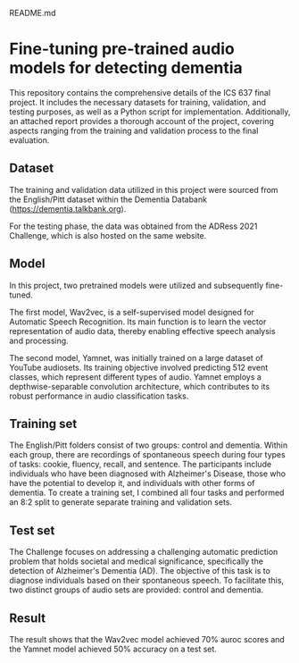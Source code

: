 README.md

# Fine-tuning pre-trained audio models for detecting dementia

This repository contains the comprehensive details of the ICS 637 final project. It includes the necessary datasets for training, validation, and testing purposes, as well as a Python script for implementation. Additionally, an attached report provides a thorough account of the project, covering aspects ranging from the training and validation process to the final evaluation.

## Dataset
The training and validation data utilized in this project were sourced from the English/Pitt dataset within the Dementia Databank (https://dementia.talkbank.org).

For the testing phase, the data was obtained from the ADRess 2021 Challenge, which is also hosted on the same website.

## Model
In this project, two pretrained models were utilized and subsequently fine-tuned.

The first model, Wav2vec, is a self-supervised model designed for Automatic Speech Recognition. Its main function is to learn the vector representation of audio data, thereby enabling effective speech analysis and processing.

The second model, Yamnet, was initially trained on a large dataset of YouTube audiosets. Its training objective involved predicting 512 event classes, which represent different types of audio. Yamnet employs a depthwise-separable convolution architecture, which contributes to its robust performance in audio classification tasks.

## Training set
The English/Pitt folders consist of two groups: control and dementia. Within each group, there are recordings of spontaneous speech during four types of tasks: cookie, fluency, recall, and sentence. The participants include individuals who have been diagnosed with Alzheimer's Disease, those who have the potential to develop it, and individuals with other forms of dementia. To create a training set, I combined all four tasks and performed an 8:2 split to generate separate training and validation sets.

## Test set

The Challenge focuses on addressing a challenging automatic prediction problem that holds societal and medical significance, specifically the detection of Alzheimer's Dementia (AD). The objective of this task is to diagnose individuals based on their spontaneous speech. To facilitate this, two distinct groups of audio sets are provided: control and dementia.

## Result

The result shows that the Wav2vec model achieved 70% auroc scores and the Yamnet model achieved 50% accuracy on a test set.

